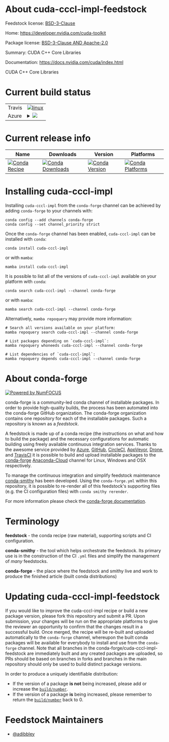 About cuda-cccl-impl-feedstock
==============================

Feedstock license: [BSD-3-Clause](https://github.com/conda-forge/cuda-cccl-impl-feedstock/blob/main/LICENSE.txt)

Home: https://developer.nvidia.com/cuda-toolkit

Package license: [BSD-3-Clause AND Apache-2.0](https://docs.nvidia.com/cuda/eula/index.html)

Summary: CUDA C++ Core Libraries

Documentation: https://docs.nvidia.com/cuda/index.html

CUDA C++ Core Libraries


Current build status
====================


<table><tr>
    <td>Travis</td>
    <td>
      <a href="https://app.travis-ci.com/conda-forge/cuda-cccl-impl-feedstock">
        <img alt="linux" src="https://img.shields.io/travis/com/conda-forge/cuda-cccl-impl-feedstock/main.svg?label=Linux">
      </a>
    </td>
  </tr>
    
  <tr>
    <td>Azure</td>
    <td>
      <details>
        <summary>
          <a href="https://dev.azure.com/conda-forge/feedstock-builds/_build/latest?definitionId=19081&branchName=main">
            <img src="https://dev.azure.com/conda-forge/feedstock-builds/_apis/build/status/cuda-cccl-impl-feedstock?branchName=main">
          </a>
        </summary>
        <table>
          <thead><tr><th>Variant</th><th>Status</th></tr></thead>
          <tbody><tr>
              <td>linux_64</td>
              <td>
                <a href="https://dev.azure.com/conda-forge/feedstock-builds/_build/latest?definitionId=19081&branchName=main">
                  <img src="https://dev.azure.com/conda-forge/feedstock-builds/_apis/build/status/cuda-cccl-impl-feedstock?branchName=main&jobName=linux&configuration=linux%20linux_64_" alt="variant">
                </a>
              </td>
            </tr><tr>
              <td>linux_aarch64</td>
              <td>
                <a href="https://dev.azure.com/conda-forge/feedstock-builds/_build/latest?definitionId=19081&branchName=main">
                  <img src="https://dev.azure.com/conda-forge/feedstock-builds/_apis/build/status/cuda-cccl-impl-feedstock?branchName=main&jobName=linux&configuration=linux%20linux_aarch64_" alt="variant">
                </a>
              </td>
            </tr><tr>
              <td>linux_ppc64le</td>
              <td>
                <a href="https://dev.azure.com/conda-forge/feedstock-builds/_build/latest?definitionId=19081&branchName=main">
                  <img src="https://dev.azure.com/conda-forge/feedstock-builds/_apis/build/status/cuda-cccl-impl-feedstock?branchName=main&jobName=linux&configuration=linux%20linux_ppc64le_" alt="variant">
                </a>
              </td>
            </tr><tr>
              <td>win_64</td>
              <td>
                <a href="https://dev.azure.com/conda-forge/feedstock-builds/_build/latest?definitionId=19081&branchName=main">
                  <img src="https://dev.azure.com/conda-forge/feedstock-builds/_apis/build/status/cuda-cccl-impl-feedstock?branchName=main&jobName=win&configuration=win%20win_64_" alt="variant">
                </a>
              </td>
            </tr>
          </tbody>
        </table>
      </details>
    </td>
  </tr>
</table>

Current release info
====================

| Name | Downloads | Version | Platforms |
| --- | --- | --- | --- |
| [![Conda Recipe](https://img.shields.io/badge/recipe-cuda--cccl--impl-green.svg)](https://anaconda.org/conda-forge/cuda-cccl-impl) | [![Conda Downloads](https://img.shields.io/conda/dn/conda-forge/cuda-cccl-impl.svg)](https://anaconda.org/conda-forge/cuda-cccl-impl) | [![Conda Version](https://img.shields.io/conda/vn/conda-forge/cuda-cccl-impl.svg)](https://anaconda.org/conda-forge/cuda-cccl-impl) | [![Conda Platforms](https://img.shields.io/conda/pn/conda-forge/cuda-cccl-impl.svg)](https://anaconda.org/conda-forge/cuda-cccl-impl) |

Installing cuda-cccl-impl
=========================

Installing `cuda-cccl-impl` from the `conda-forge` channel can be achieved by adding `conda-forge` to your channels with:

```
conda config --add channels conda-forge
conda config --set channel_priority strict
```

Once the `conda-forge` channel has been enabled, `cuda-cccl-impl` can be installed with `conda`:

```
conda install cuda-cccl-impl
```

or with `mamba`:

```
mamba install cuda-cccl-impl
```

It is possible to list all of the versions of `cuda-cccl-impl` available on your platform with `conda`:

```
conda search cuda-cccl-impl --channel conda-forge
```

or with `mamba`:

```
mamba search cuda-cccl-impl --channel conda-forge
```

Alternatively, `mamba repoquery` may provide more information:

```
# Search all versions available on your platform:
mamba repoquery search cuda-cccl-impl --channel conda-forge

# List packages depending on `cuda-cccl-impl`:
mamba repoquery whoneeds cuda-cccl-impl --channel conda-forge

# List dependencies of `cuda-cccl-impl`:
mamba repoquery depends cuda-cccl-impl --channel conda-forge
```


About conda-forge
=================

[![Powered by
NumFOCUS](https://img.shields.io/badge/powered%20by-NumFOCUS-orange.svg?style=flat&colorA=E1523D&colorB=007D8A)](https://numfocus.org)

conda-forge is a community-led conda channel of installable packages.
In order to provide high-quality builds, the process has been automated into the
conda-forge GitHub organization. The conda-forge organization contains one repository
for each of the installable packages. Such a repository is known as a *feedstock*.

A feedstock is made up of a conda recipe (the instructions on what and how to build
the package) and the necessary configurations for automatic building using freely
available continuous integration services. Thanks to the awesome service provided by
[Azure](https://azure.microsoft.com/en-us/services/devops/), [GitHub](https://github.com/),
[CircleCI](https://circleci.com/), [AppVeyor](https://www.appveyor.com/),
[Drone](https://cloud.drone.io/welcome), and [TravisCI](https://travis-ci.com/)
it is possible to build and upload installable packages to the
[conda-forge](https://anaconda.org/conda-forge) [Anaconda-Cloud](https://anaconda.org/)
channel for Linux, Windows and OSX respectively.

To manage the continuous integration and simplify feedstock maintenance
[conda-smithy](https://github.com/conda-forge/conda-smithy) has been developed.
Using the ``conda-forge.yml`` within this repository, it is possible to re-render all of
this feedstock's supporting files (e.g. the CI configuration files) with ``conda smithy rerender``.

For more information please check the [conda-forge documentation](https://conda-forge.org/docs/).

Terminology
===========

**feedstock** - the conda recipe (raw material), supporting scripts and CI configuration.

**conda-smithy** - the tool which helps orchestrate the feedstock.
                   Its primary use is in the construction of the CI ``.yml`` files
                   and simplify the management of *many* feedstocks.

**conda-forge** - the place where the feedstock and smithy live and work to
                  produce the finished article (built conda distributions)


Updating cuda-cccl-impl-feedstock
=================================

If you would like to improve the cuda-cccl-impl recipe or build a new
package version, please fork this repository and submit a PR. Upon submission,
your changes will be run on the appropriate platforms to give the reviewer an
opportunity to confirm that the changes result in a successful build. Once
merged, the recipe will be re-built and uploaded automatically to the
`conda-forge` channel, whereupon the built conda packages will be available for
everybody to install and use from the `conda-forge` channel.
Note that all branches in the conda-forge/cuda-cccl-impl-feedstock are
immediately built and any created packages are uploaded, so PRs should be based
on branches in forks and branches in the main repository should only be used to
build distinct package versions.

In order to produce a uniquely identifiable distribution:
 * If the version of a package **is not** being increased, please add or increase
   the [``build/number``](https://docs.conda.io/projects/conda-build/en/latest/resources/define-metadata.html#build-number-and-string).
 * If the version of a package **is** being increased, please remember to return
   the [``build/number``](https://docs.conda.io/projects/conda-build/en/latest/resources/define-metadata.html#build-number-and-string)
   back to 0.

Feedstock Maintainers
=====================

* [@adibbley](https://github.com/adibbley/)


